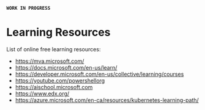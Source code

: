 **`WORK IN PROGRESS`**

# Learning Resources
List of online free learning resources:

- https://mva.microsoft.com/
- https://docs.microsoft.com/en-us/learn/
- https://developer.microsoft.com/en-us/collective/learning/courses
- https://youtube.com/powershellorg
- https://aischool.microsoft.com
- https://www.edx.org/
- https://azure.microsoft.com/en-ca/resources/kubernetes-learning-path/
